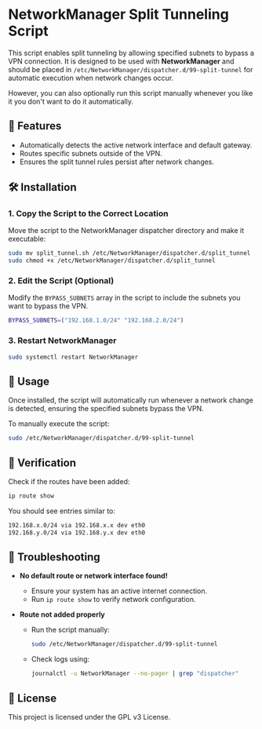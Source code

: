 # NetworkManager Split Tunneling Script

This script enables split tunneling by allowing specified subnets to bypass a VPN connection. It is designed to be used with **NetworkManager** and should be placed in `/etc/NetworkManager/dispatcher.d/99-split-tunnel` for automatic execution when network changes occur.

However, you can also optionally run this script manually whenever you like it you don't want to do it automatically.
## 📌 Features
- Automatically detects the active network interface and default gateway.
- Routes specific subnets outside of the VPN.
- Ensures the split tunnel rules persist after network changes.

## 🛠️ Installation

### 1. Copy the Script to the Correct Location
Move the script to the NetworkManager dispatcher directory and make it executable:

```bash
sudo mv split_tunnel.sh /etc/NetworkManager/dispatcher.d/split_tunnel
sudo chmod +x /etc/NetworkManager/dispatcher.d/split_tunnel
```

### 2. Edit the Script (Optional)
Modify the `BYPASS_SUBNETS` array in the script to include the subnets you want to bypass the VPN.
```bash
BYPASS_SUBNETS=("192.168.1.0/24" "192.168.2.0/24")
```

### 3. Restart NetworkManager
```bash
sudo systemctl restart NetworkManager
```

## 🚀 Usage
Once installed, the script will automatically run whenever a network change is detected, ensuring the specified subnets bypass the VPN.

To manually execute the script:
```bash
sudo /etc/NetworkManager/dispatcher.d/99-split-tunnel
```

## 🧐 Verification
Check if the routes have been added:
```bash
ip route show
```
You should see entries similar to:

```bash
192.168.x.0/24 via 192.168.x.x dev eth0
192.168.y.0/24 via 192.168.y.x dev eth0
```

## 🛑 Troubleshooting
- **No default route or network interface found!**
  - Ensure your system has an active internet connection.
  - Run `ip route show` to verify network configuration.

- **Route not added properly**
  - Run the script manually:  
    ```bash
    sudo /etc/NetworkManager/dispatcher.d/99-split-tunnel
    ```
  - Check logs using:
    ```bash
    journalctl -u NetworkManager --no-pager | grep "dispatcher"
    ```

## 📜 License
This project is licensed under the GPL v3 License.
